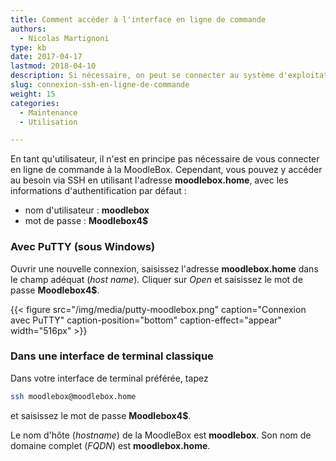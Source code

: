 ```yaml
---
title: Comment accéder à l'interface en ligne de commande
authors:
  - Nicolas Martignoni
type: kb
date: 2017-04-17
lastmod: 2018-04-10
description: Si nécessaire, on peut se connecter au système d'exploitation de la MoodleBox en via SSH
slug: connexion-ssh-en-ligne-de-commande
weight: 15
categories:
  - Maintenance
  - Utilisation

---
```

En tant qu'utilisateur, il n'est en principe pas nécessaire de vous connecter en ligne de commande à la MoodleBox. Cependant, vous pouvez y accéder au besoin via SSH en utilisant l'adresse __moodlebox.home__, avec les informations d'authentification par défaut :

  * nom d'utilisateur : __moodlebox__
  * mot de passe : __Moodlebox4$__

### Avec PuTTY (sous Windows)

Ouvrir une nouvelle connexion, saisissez l'adresse __moodlebox.home__ dans le champ adéquat (_host name_). Cliquer sur _Open_ et saisissez le mot de passe __Moodlebox4$__.

{{< figure src="/img/media/putty-moodlebox.png" caption="Connexion avec PuTTY" caption-position="bottom" caption-effect="appear" width="516px" >}}

### Dans une interface de terminal classique

Dans votre interface de terminal préférée, tapez

```bash
ssh moodlebox@moodlebox.home
```

et saisissez le mot de passe __Moodlebox4$__.

Le nom d'hôte (_hostname_) de la MoodleBox est __moodlebox__. Son nom de domaine complet (_FQDN_) est __moodlebox.home__.
